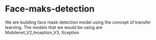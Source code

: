 # Face-maks-detection
We are building face mask detection model using the concept of transfer learning. The models that we would be using are Mobilenet_V2,Inception_V3, Xception
